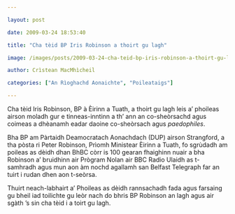 ```yaml
---

layout: post

date: 2009-03-24 18:53:40

title: "Cha tèid BP Iris Robinson a thoirt gu lagh"

image: /images/posts/2009-03-24-cha-teid-bp-iris-robinson-a-thoirt-gu-lagh.webp

author: Crìstean MacMhìcheil

categories: ["An Rìoghachd Aonaichte", "Poileataigs"]

---
```


Cha tèid Iris Robinson, BP à Èirinn a Tuath, a thoirt gu lagh leis a’ phoileas airson moladh gur e tinneas-inntinn a th’ ann an co-sheòrsachd agus coimeas a dhèanamh eadar daoine co-sheòrsach agus *paedophiles*.

Bha BP am Pàrtaidh Deamocratach Aonachdach (DUP) airson Strangford, a tha pòsta ri Peter Robinson, Prìomh Ministear Èirinn a Tuath, fo sgrùdadh am poileas as dèidh dhan BhBC còrr is 100 gearan fhaighinn nuair a bha Robinson a’ bruidhinn air Prògram Nolan air BBC Radio Ulaidh as t-samhradh agus mun aon àm nochd agallamh san Belfast Telegraph far an tuirt i rudan dhen aon t-seòrsa.

Thuirt neach-labhairt a’ Phoileas as dèidh rannsachadh fada agus farsaing gu bheil iad toilichte gu leòr nach do bhris BP Robinson an lagh agus air sgàth ’s sin cha tèid i a toirt gu lagh.
